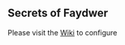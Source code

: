 ## Secrets of Faydwer
Please visit the [Wiki](https://github.com/xackery/peq-expansions/wiki) to configure

